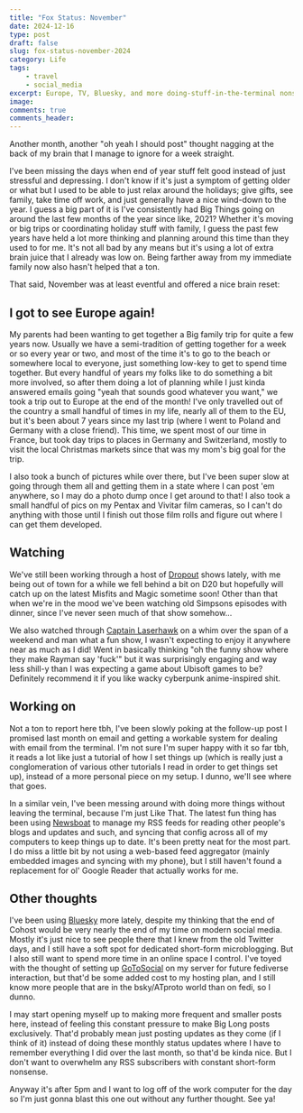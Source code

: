 ```yaml
---
title: "Fox Status: November"
date: 2024-12-16
type: post
draft: false
slug: fox-status-november-2024
category: Life
tags:
    - travel
    - social_media
excerpt: Europe, TV, Bluesky, and more doing-stuff-in-the-terminal nonsense
image: 
comments: true
comments_header:
---
```

Another month, another "oh yeah I should post" thought nagging at the back of my brain that I manage to ignore for a week straight.

I've been missing the days when end of year stuff felt good instead of just stressful and depressing. I don't know if it's just a symptom of getting older or what but I used to be able to just relax around the holidays; give gifts, see family, take time off work, and just generally have a nice wind-down to the year. I guess a big part of it is I've consistently had Big Things going on around the last few months of the year since like, 2021? Whether it's moving or big trips or coordinating holiday stuff with family, I guess the past few years have held a lot more thinking and planning around this time than they used to for me. It's not all bad by any means but it's using a lot of extra brain juice that I already was low on. Being farther away from my immediate family now also hasn't helped that a ton.

That said, November was at least eventful and offered a nice brain reset:

## I got to see Europe again!
My parents had been wanting to get together a Big family trip for quite a few years now. Usually we have a semi-tradition of getting together for a week or so every year or two, and most of the time it's to go to the beach or somewhere local to everyone, just something low-key to get to spend time together. But every handful of years my folks like to do something a bit more involved, so after them doing a lot of planning while I just kinda answered emails going "yeah that sounds good whatever you want," we took a trip out to Europe at the end of the month! I've only travelled out of the country a small handful of times in my life, nearly all of them to the EU, but it's been about 7 years since my last trip (where I went to Poland and Germany with a close friend). This time, we spent most of our time in France, but took day trips to places in Germany and Switzerland, mostly to visit the local Christmas markets since that was my mom's big goal for the trip.

I also took a bunch of pictures while over there, but I've been super slow at going through them all and getting them in a state where I can post 'em anywhere, so I may do a photo dump once I get around to that! I also took a small handful of pics on my Pentax and Vivitar film cameras, so I can't do anything with those until I finish out those film rolls and figure out where I can get them developed.

## Watching
We've still been working through a host of [Dropout](https://www.dropout.tv/browse) shows lately, with me being out of town for a while we fell behind a bit on D20 but hopefully will catch up on the latest Misfits and Magic sometime soon! Other than that when we're in the mood we've been watching old Simpsons episodes with dinner, since I've never seen much of that show somehow...

We also watched through [Captain Laserhawk](https://www.thetvdb.com/series/captain-laserhawk-a-blood-dragon-remix) on a whim over the span of a weekend and man what a fun show, I wasn't expecting to enjoy it anywhere near as much as I did! Went in basically thinking "oh the funny show where they make Rayman say 'fuck'" but it was surprisingly engaging and way less shill-y than I was expecting a game about Ubisoft games to be? Definitely recommend it if you like wacky cyberpunk anime-inspired shit.

## Working on
Not a ton to report here tbh, I've been slowly poking at the follow-up post I promised last month on email and getting a workable system for dealing with email from the terminal. I'm not sure I'm super happy with it so far tbh, it reads a lot like just a tutorial of how I set things up (which is really just a conglomeration of various other tutorials I read in order to get things set up), instead of a more personal piece on my setup. I dunno, we'll see where that goes.

In a similar vein, I've been messing around with doing more things without leaving the terminal, because I'm just Like That. The latest fun thing has been using [Newsboat](https://newsboat.org/index.html) to manage my RSS feeds for reading other people's blogs and updates and such, and syncing that config across all of my computers to keep things up to date. It's been pretty neat for the most part. I do miss a little bit by not using a web-based feed aggregator (mainly embedded images and syncing with my phone), but I still haven't found a replacement for ol' Google Reader that actually works for me.

## Other thoughts
I've been using [Bluesky](https://bsky.app/profile/mervyn.online) more lately, despite my thinking that the end of Cohost would be very nearly the end of my time on modern social media. Mostly it's just nice to see people there that I knew from the old Twitter days, and I still have a soft spot for dedicated short-form microblogging. But I also still want to spend more time in an online space I control. I've toyed with the thought of setting up [GoToSocial](https://gotosocial.org/) on my server for future fediverse interaction, but that'd be some added cost to my hosting plan, and I still know more people that are in the bsky/ATproto world than on fedi, so I dunno.

I may start opening myself up to making more frequent and smaller posts here, instead of feeling this constant pressure to make Big Long posts exclusively. That'd probably mean just posting updates as they come (if I think of it) instead of doing these monthly status updates where I have to remember everything I did over the last month, so that'd be kinda nice. But I don't want to overwhelm any RSS subscribers with constant short-form nonsense.

Anyway it's after 5pm and I want to log off of the work computer for the day so I'm just gonna blast this one out without any further thought. See ya!

